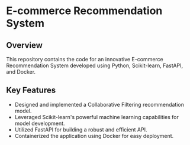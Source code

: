 # E-commerce Recommendation System

## Overview
This repository contains the code for an innovative E-commerce Recommendation System developed using Python, Scikit-learn, FastAPI, and Docker.

## Key Features
- Designed and implemented a Collaborative Filtering recommendation model.
- Leveraged Scikit-learn's powerful machine learning capabilities for model development.
- Utilized FastAPI for building a robust and efficient API.
- Containerized the application using Docker for easy deployment.

